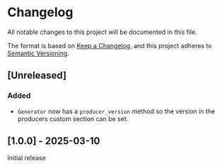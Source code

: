 # Changelog

All notable changes to this project will be documented in this file.

The format is based on [Keep a Changelog](https://keepachangelog.com/en/1.0.0/),
and this project adheres to [Semantic
Versioning](https://semver.org/spec/v2.0.0.html).

## [Unreleased]

### Added

- `Generator` now has a `producer_version` method so the version in the
  producers custom section can be set.

## [1.0.0] - 2025-03-10

Initial release

